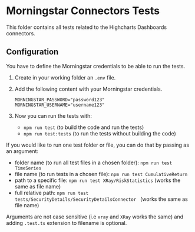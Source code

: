Morningstar Connectors Tests
============================

This folder contains all tests related to the Highcharts Dashboards connectors.



Configuration
-------------

You have to define the Morningstar credentials to be able to run the tests.

1. Create in your working folder an `.env` file.

2. Add the following content with your Morningstar credentials.
   ``` Shell
   MORNINGSTAR_PASSWORD="password123"
   MORNINGSTAR_USERNAME="username123"
   ```

3. Now you can run the tests with:

   - `npm run test` (to build the code and run the tests)
   - `npm run test:tests` (to run the tests without building the code)

If you would like to run one test folder or file, you can do that by passing as an argument:
- folder name (to run all test files in a chosen folder): `npm run test TimeSeries`
- file name (to run tests in a chosen file): `npm run test CumulativeReturn`
- path to a specific file: `npm run test XRay/RiskStatistics` (works the same as file name)
- full relative path: `npm run test tests/SecurityDetails/SecurityDetailsConnector ` (works the same as file name)

Arguments are not case sensitive (i.e `xray` and `XRay` works the same) and adding `.test.ts` extension to filename is optional.
